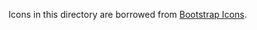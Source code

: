 Icons in this directory are borrowed from [Bootstrap Icons](https://github.com/twbs/icons/releases/tag/v1.0.0-alpha4).
